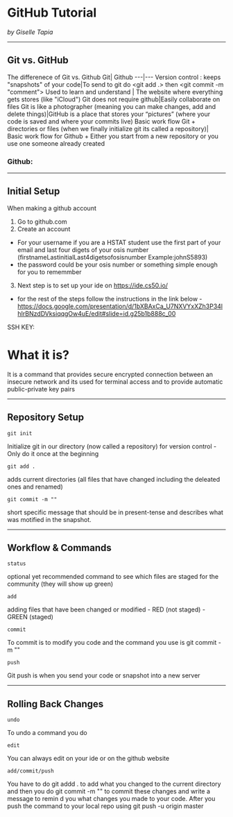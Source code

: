 # GitHub Tutorial

_by Giselle Tapia_

---
## Git vs. GitHub
The differenece of Git vs. Github
Git| Github
---|---
Version control : keeps "snapshots" of your code|To send to git do <git add .> then <git commit -m "comment">
Used to learn and understand | The website where everything gets stores (like "iCloud")
Git does not require github|Easily collaborate on files 
Git is like a photographer (meaning you can make changes, add and delete things)|GitHub is a place that stores your “pictures” (where your code is saved and where your commits live)
Basic work flow Git + directories or files (when we finally initialize git its called a repository)| Basic work flow for Github + Either you start from a new repository or you use one someone already created

### Github:


---
## Initial Setup
When making a github account 
1. Go to github.com 
2. Create an account
- For your username if you are a HSTAT student use the first part of your email and last four digets of your osis number (firstnameLastinitialLast4digetsofosisnumber Example:johnS5893)
- the password could be your osis number or something simple enough for you to rememmber
3. Next step is to set up your ide on https://ide.cs50.io/
- for the rest of the steps follow the instructions in the link below
    -https://docs.google.com/presentation/d/1bXBAxCa_U7NXVYxXZh3P34lhIrBNzdDVksiqqgOw4uE/edit#slide=id.g25b1b888c_00

SSH KEY: 
# What it is?
It is a command that provides secure encrypted connection between an insecure network and its used for terminal access and to provide automatic public-private key pairs


---
## Repository Setup
    git init
Initialize git in our directory (now called a repository) for version control
    -Only do it once at the beginning 
    
    git add .
adds current directories (all files that  have changed including the deleated ones and renamed)

    git commit -m ""
short specific message that should be in present-tense and describes what was motified in the snapshot.

---
## Workflow & Commands
    status
optional yet recommended command to see which files are staged for the community (they will show up green)

    add
adding files that have been changed or modified 
    - RED (not staged)
    - GREEN (staged)
    
    commit
To commit is to modify you code and the command you use is git commit -m ""

    push
Git push is when you send your code or snapshot into a new server


---
## Rolling Back Changes
    undo
To undo a command you do 

    edit
You can always edit on your ide or on the github website

    add/commit/push
You have to do git addd . to add what you changed to the current directory and then you do git commit -m "" to commit these changes and write a message to remin d you what changes you made to your code. After you push the command to your local repo using git push -u origin master
